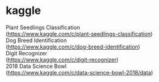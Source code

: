 # kaggle  
Plant Seedlings Classification  
(https://www.kaggle.com/c/plant-seedlings-classification)  
Dog Breed Identification  
(https://www.kaggle.com/c/dog-breed-identification)  
Digit Recognizer  
(https://www.kaggle.com/c/digit-recognizer)  
2018 Data Science Bowl  
(https://www.kaggle.com/c/data-science-bowl-2018/data)